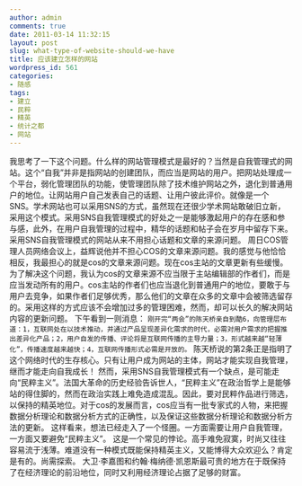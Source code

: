 ```yaml
---
author: admin
comments: true
date: 2011-03-14 11:32:15
layout: post
slug: what-type-of-website-should-we-have
title: 应该建立怎样的网站
wordpress_id: 561
categories:
- 随感
tags:
- 建立
- 民粹
- 精英
- 统计之都
- 网站
---
```


我思考了一下这个问题。什么样的网站管理模式是最好的？当然是自我管理式的网站。这个“自我”并非是指网站的创建团队，而应当是网站的用户。把网站处理成一个平台，弱化管理团队的功能，使管理团队除了技术维护网站之外，退化到普通用户的地位。让网站用户自己发表自己的话题、让用户彼此评价。就像是一个SNS。学术网站也可以采用SNS的方式，虽然现在还很少学术网站敢破旧立新，采用这个模式。采用SNS自我管理模式的好处之一是能够激起用户的存在感和参与感，此外，在用户自我管理的过程中，精华的话题和帖子会在岁月中留存下来。采用SNS自我管理模式的网站从来不用担心话题和文章的来源问题。
周日COS管理人员网络会议上，益辉说他并不担心COS的文章来源问题。我的感觉与他恰恰相反，我最担心的就是cos的文章来源问题。现在cos主站的文章更新有些缓慢。为了解决这个问题，我认为cos的文章来源不应当限于主站编辑部的作者们，而是应当发动所有的用户。cos主站的作者们也应当退化到普通用户的地位，要敢于与用户去竞争，如果作者们足够优秀，那么他们的文章在众多的文章中会被筛选留存的。采用这样的方式应该不会增加过多的管理困难，然而，却可以长久的解决网站内容的更新问题。
下午看到一则消息：
`
刚开完“两会”的陈天桥亲自到酷6，向管理层布道：1，互联网处在以技术推动，并通过产品呈现差异化需求的时代，必需对用户需求的把握推出差异化产品；2，用户自发的传播、评论将是互联网传播的主导力量；3，形式越来越“轻薄化”，传播速度越来越快；4，互联网传播形式必需是开放的。
`
陈天桥说的第2条正是指明了这个网络时代的生存核心。只有让用户成为网站的主体，网站才能实现自我管理，继而才能走向自我成长！
然而，采用SNS自我管理模式有一个缺点，是可能走向“民粹主义”。法国大革命的历史经验告诉世人，“民粹主义”在政治哲学上是能够站的得住脚的，然而在政治实践上难免造成混乱。因此，要对民粹作品进行筛选，以保持的精英地位。对于cos的发展而言，cos应当有一批专家式的人物，来把握数据分析理论和数据分析方式的正确性，以及保证这些数据分析理论和数据分析方法的更新。
这样看来，想法已经走入了一个怪圈。一方面需要让用户自我管理，一方面又要避免“民粹主义”。
这是一个常见的悖论。高手难免寂寞，时尚又往往容易流于浅薄。难道没有一种模式既能保持精英主义，又能博得大众欢迎么？肯定是有的。尚需探索。
大卫·李嘉图和约翰·梅纳德·凯恩斯最可贵的地方在于既保持了在经济理论的前沿地位，同时又利用经济理论占据了足够的财富。

